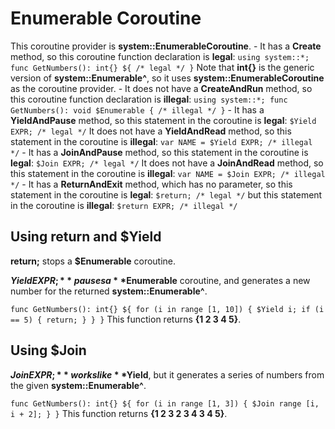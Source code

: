 # Enumerable Coroutine

This coroutine provider is **system::EnumerableCoroutine**. - It has a **Create** method, so this coroutine function declaration is **legal**: ``` using system::*; func GetNumbers(): int{} ${ /* legal */ } ``` Note that **int{}** is the generic version of **system::Enumerable^**, so it uses **system::EnumerableCoroutine** as the coroutine provider. - It does not have a **CreateAndRun** method, so this coroutine function declaration is **illegal**: ``` using system::*; func GetNumbers(): void $Enumerable { /* illegal */ } ``` - It has a **YieldAndPause** method, so this statement in the coroutine is **legal**: ``` $Yield EXPR; /* legal */ ``` It does not have a **YieldAndRead** method, so this statement in the coroutine is **illegal**: ``` var NAME = $Yield EXPR; /* illegal */ ``` - It has a **JoinAndPause** method, so this statement in the coroutine is **legal**: ``` $Join EXPR; /* legal */ ``` It does not have a **JoinAndRead** method, so this statement in the coroutine is **illegal**: ``` var NAME = $Join EXPR; /* illegal */ ``` - It has a **ReturnAndExit** method, which has no parameter, so this statement in the coroutine is **legal**: ``` $return; /* legal */ ``` but this statement in the coroutine is **illegal**: ``` $return EXPR; /* illegal */ ```

## Using return and $Yield

**return;** stops a **$Enumerable** coroutine.

**$Yield EXPR;** pauses a **$Enumerable** coroutine, and generates a new number for the returned **system::Enumerable^**.

``` func GetNumbers(): int{} ${ for (i in range [1, 10]) { $Yield i; if (i == 5) { return; } } } ``` This function returns **{1 2 3 4 5}**.

## Using $Join

**$Join EXPR;** works like **$Yield**, but it generates a series of numbers from the given **system::Enumerable^**.

``` func GetNumbers(): int{} ${ for (i in range [1, 3]) { $Join range [i, i + 2]; } } ``` This function returns **{1 2 3 2 3 4 3 4 5}**.

